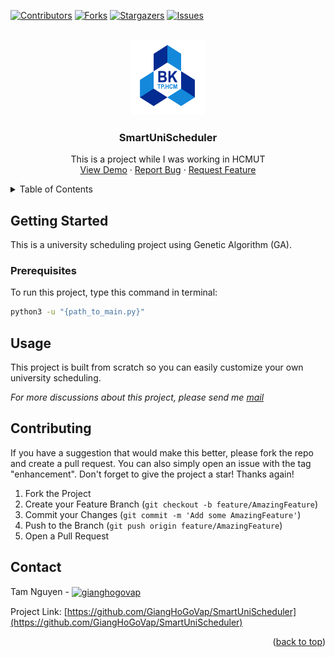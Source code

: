 <!-- Improved compatibility of back to top link: See: https://github.com/othneildrew/Best-README-Template/pull/73 -->

<a name="readme-top"></a>

<!--
*** Thanks for checking out the Best-README-Template. If you have a suggestion
*** that would make this better, please fork the repo and create a pull request
*** or simply open an issue with the tag "enhancement".
*** Don't forget to give the project a star!
*** Thanks again! Now go create something AMAZING! :D
-->

<!-- PROJECT SHIELDS -->
<!--
*** I'm using markdown "reference style" links for readability.
*** Reference links are enclosed in brackets [ ] instead of parentheses ( ).
*** See the bottom of this document for the declaration of the reference variables
*** for contributors-url, forks-url, etc. This is an optional, concise syntax you may use.
*** https://www.markdownguide.org/basic-syntax/#reference-style-links
-->

[![Contributors][contributors-shield]][contributors-url]
[![Forks][forks-shield]][forks-url]
[![Stargazers][stars-shield]][stars-url]
[![Issues][issues-shield]][issues-url]

<!-- PROJECT LOGO -->
<br />
<div align="center">
  <a href="https://github.com/GiangHoGoVap/SmartUniScheduler">
    <img src="assets/Logo_BK.png" alt="Logo" width="120" height="120">
  </a>

<h3 align="center" class="js-nav-logo">SmartUniScheduler</h3>
  <p align="center">
    This is a project while I was working in HCMUT
    <br />
    <a href="#about-the-project">View Demo</a>
    ·
    <a href="https://github.com/GiangHoGoVap/job-portal/issues">Report Bug</a>
    ·
    <a href="https://github.com/GiangHoGoVap/job-portal/pulls">Request Feature</a>
  </p>
</div>

<!-- TABLE OF CONTENTS -->
<details>
  <summary>Table of Contents</summary>
  <ol>
    <li>
      <a href="#about-the-project">About The Project</a>
      <ul>
        <li><a href="#built-with">Built With</a></li>
      </ul>
    </li>
    <li>
      <a href="#getting-started">Getting Started</a>
      <ul>
        <li><a href="#prerequisites">Prerequisites</a></li>
      </ul>
    </li>
    <li><a href="#usage">Usage</a></li>
    <li><a href="#contributing">Contributing</a></li>
    <li><a href="#contact">Contact</a></li>
  </ol>
</details>

<!-- ABOUT THE PROJECT -->

<!-- ## About The Project

<div align="center">
  <img src="public/project_overview.gif" alt="Project overview">
</div> -->

<!-- ### Built With

-   [![PHP][php.net]][php-url]
-   [![MYSQL][mysql.com]][mysql-url]
-   [![Bootstrap][bootstrap.com]][bootstrap-url]
-   [![JQuery][jquery.com]][jquery-url] -->

<!-- GETTING STARTED -->

## Getting Started

This is a university scheduling project using Genetic Algorithm (GA).

### Prerequisites

To run this project, type this command in terminal:

```sh
python3 -u "{path_to_main.py}"
```

<!-- USAGE EXAMPLES -->

## Usage

This project is built from scratch so you can easily customize your own university scheduling.

_For more discussions about this project, please send me [mail](mailto:minhtam27022001@gmail.com)_

<!-- CONTRIBUTING -->

## Contributing

If you have a suggestion that would make this better, please fork the repo and create a pull request. You can also simply open an issue with the tag "enhancement".
Don't forget to give the project a star! Thanks again!

1. Fork the Project
2. Create your Feature Branch (`git checkout -b feature/AmazingFeature`)
3. Commit your Changes (`git commit -m 'Add some AmazingFeature'`)
4. Push to the Branch (`git push origin feature/AmazingFeature`)
5. Open a Pull Request

<!-- CONTACT -->

## Contact

Tam Nguyen - <a href="mailto:minhtam27022001@gmail.com?" target="blank"><img align="center" src="https://www.vectorlogo.zone/logos/gmail/gmail-icon.svg" alt="gianghogovap" height="30" width="40"/></a>

Project Link: [https://github.com/GiangHoGoVap/SmartUniScheduler](https://github.com/GiangHoGoVap/SmartUniScheduler)

<p align="right">(<a href="#top">back to top</a>)</p>

<!-- MARKDOWN LINKS & IMAGES -->
<!-- https://www.markdownguide.org/basic-syntax/#reference-style-links -->

[contributors-shield]: https://img.shields.io/github/contributors/GiangHoGoVap/job-portal.svg?style=for-the-badge
[contributors-url]: https://github.com/GiangHoGoVap/job-portal/graphs/contributors
[forks-shield]: https://img.shields.io/github/forks/GiangHoGoVap/job-portal.svg?style=for-the-badge
[forks-url]: https://github.com/GiangHoGoVap/job-portal/network/members
[stars-shield]: https://img.shields.io/github/stars/GiangHoGoVap/job-portal.svg?style=for-the-badge
[stars-url]: https://github.com/GiangHoGoVap/job-portal/stargazers
[issues-shield]: https://img.shields.io/github/issues/GiangHoGoVap/job-portal.svg?style=for-the-badge
[issues-url]: https://github.com/GiangHoGoVap/job-portal/issues
[php.net]: https://img.shields.io/badge/php-B0B3D6?style=for-the-badge&logo=php&logoColor=787CB5
[php-url]: https://www.php.net/
[mysql.com]: https://img.shields.io/badge/mysql-ADD8E6?style=for-the-badge&logo=mysql&logoColor=00758F
[mysql-url]: https://www.mysql.com/
[bootstrap.com]: https://img.shields.io/badge/Bootstrap-563D7C?style=for-the-badge&logo=bootstrap&logoColor=white
[bootstrap-url]: https://getbootstrap.com
[jquery.com]: https://img.shields.io/badge/jQuery-0769AD?style=for-the-badge&logo=jquery&logoColor=white
[jquery-url]: https://jquery.com
